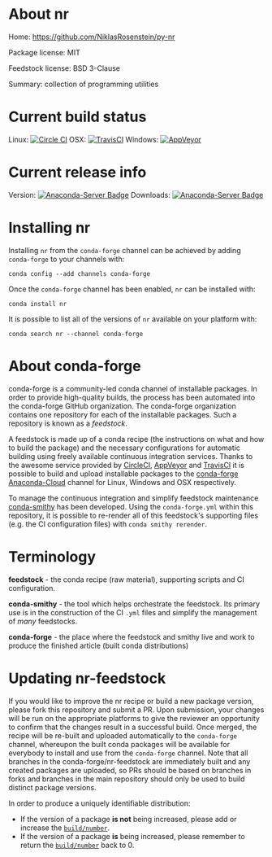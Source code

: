 About nr
========

Home: https://github.com/NiklasRosenstein/py-nr

Package license: MIT

Feedstock license: BSD 3-Clause

Summary: collection of programming utilities



Current build status
====================

Linux: [![Circle CI](https://circleci.com/gh/conda-forge/nr-feedstock.svg?style=shield)](https://circleci.com/gh/conda-forge/nr-feedstock)
OSX: [![TravisCI](https://travis-ci.org/conda-forge/nr-feedstock.svg?branch=master)](https://travis-ci.org/conda-forge/nr-feedstock)
Windows: [![AppVeyor](https://ci.appveyor.com/api/projects/status/github/conda-forge/nr-feedstock?svg=True)](https://ci.appveyor.com/project/conda-forge/nr-feedstock/branch/master)

Current release info
====================
Version: [![Anaconda-Server Badge](https://anaconda.org/conda-forge/nr/badges/version.svg)](https://anaconda.org/conda-forge/nr)
Downloads: [![Anaconda-Server Badge](https://anaconda.org/conda-forge/nr/badges/downloads.svg)](https://anaconda.org/conda-forge/nr)

Installing nr
=============

Installing `nr` from the `conda-forge` channel can be achieved by adding `conda-forge` to your channels with:

```
conda config --add channels conda-forge
```

Once the `conda-forge` channel has been enabled, `nr` can be installed with:

```
conda install nr
```

It is possible to list all of the versions of `nr` available on your platform with:

```
conda search nr --channel conda-forge
```


About conda-forge
=================

conda-forge is a community-led conda channel of installable packages.
In order to provide high-quality builds, the process has been automated into the
conda-forge GitHub organization. The conda-forge organization contains one repository
for each of the installable packages. Such a repository is known as a *feedstock*.

A feedstock is made up of a conda recipe (the instructions on what and how to build
the package) and the necessary configurations for automatic building using freely
available continuous integration services. Thanks to the awesome service provided by
[CircleCI](https://circleci.com/), [AppVeyor](http://www.appveyor.com/)
and [TravisCI](https://travis-ci.org/) it is possible to build and upload installable
packages to the [conda-forge](https://anaconda.org/conda-forge)
[Anaconda-Cloud](http://docs.anaconda.org/) channel for Linux, Windows and OSX respectively.

To manage the continuous integration and simplify feedstock maintenance
[conda-smithy](http://github.com/conda-forge/conda-smithy) has been developed.
Using the ``conda-forge.yml`` within this repository, it is possible to re-render all of
this feedstock's supporting files (e.g. the CI configuration files) with ``conda smithy rerender``.


Terminology
===========

**feedstock** - the conda recipe (raw material), supporting scripts and CI configuration.

**conda-smithy** - the tool which helps orchestrate the feedstock.
                   Its primary use is in the construction of the CI ``.yml`` files
                   and simplify the management of *many* feedstocks.

**conda-forge** - the place where the feedstock and smithy live and work to
                  produce the finished article (built conda distributions)


Updating nr-feedstock
=====================

If you would like to improve the nr recipe or build a new
package version, please fork this repository and submit a PR. Upon submission,
your changes will be run on the appropriate platforms to give the reviewer an
opportunity to confirm that the changes result in a successful build. Once
merged, the recipe will be re-built and uploaded automatically to the
`conda-forge` channel, whereupon the built conda packages will be available for
everybody to install and use from the `conda-forge` channel.
Note that all branches in the conda-forge/nr-feedstock are
immediately built and any created packages are uploaded, so PRs should be based
on branches in forks and branches in the main repository should only be used to
build distinct package versions.

In order to produce a uniquely identifiable distribution:
 * If the version of a package **is not** being increased, please add or increase
   the [``build/number``](http://conda.pydata.org/docs/building/meta-yaml.html#build-number-and-string).
 * If the version of a package **is** being increased, please remember to return
   the [``build/number``](http://conda.pydata.org/docs/building/meta-yaml.html#build-number-and-string)
   back to 0.
